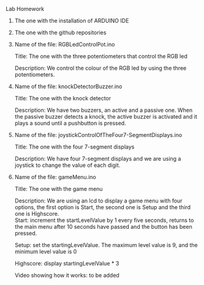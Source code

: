 Lab Homework

1. The one with the installation of ARDUINO IDE

2. The one with the github repositories

3. Name of the file: RGBLedControlPot.ino	 
   
   Title: The one with the three potentiometers that control the RGB led

   Description: We control the colour of the RGB led by using the three potentiometers.

4. Name of the file: knockDetectorBuzzer.ino
   
   Title: The one with the knock detector

   Description: We have two buzzers, an active and a passive one. When the passive buzzer detects a knock, the active buzzer is activated and it plays a sound until a pushbutton is pressed. 

5. Name of the file: joystickControlOfTheFour7-SegmentDisplays.ino
	
   Title: The one with the four 7-segment displays

   Description: We have four 7-segment displays and we are using a joystick to change the value of each digit.

6. Name of the file: gameMenu.ino
	
   Title: The one with the game menu

   Description: We are using an lcd to display a game menu with four options, the first option is Start, the second one is Setup and the third one is Highscore.	
   Start: increment the startLevelValue by 1 every five seconds, returns to the main menu after 10 seconds have passed and the button has been pressed.

   Setup: set the startingLevelValue. The maximum level value is 9, and the minimum level value is 0

   Highscore: display startingLevelValue * 3

   Video showing how it works: to be added
	
